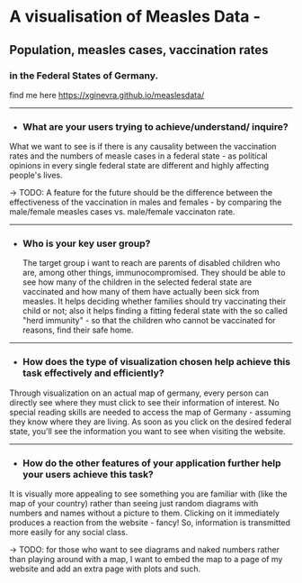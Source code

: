 # A visualisation of Measles Data - 
## Population, measles cases, vaccination rates
### in the Federal States of Germany.
find me here https://xginevra.github.io/measlesdata/
 
------
- ### What are your users trying to achieve/understand/ inquire?
What we want to see is if there is any causality between the vaccination rates and 
the numbers of measle cases in a federal state - as political opinions in 
every single federal state are different and highly affecting people's lives.

-> TODO: A feature for the future should be the difference between the effectiveness 
of the vaccination in males and females - by comparing the male/female measles cases vs. 
male/female vaccinaton rate. 

-------
- ### Who is your key user group?
  The target group i want to reach are parents of disabled children who are, among other things, immunocompromised. They should be able to see how many of the children in the selected
  federal state are vaccinated and how many of them have actually been sick from measles. It helps deciding whether families should try vaccinating their child or
  not; also it helps finding a fitting federal state with the so called "herd immunity" - so that the children who cannot be vaccinated for reasons, find their safe home.

-----
- ### How does the type of visualization chosen help achieve this task effectively and efficiently?
Through visualization on an actual map of germany, every person can directly see
where they must click to see their information of interest. No special reading skills 
are needed to access the map of Germany - assuming they know where they are living. 
As soon as you click on the desired federal state, you'll see the information you want
to see when visiting the website. 

------
- ### How do the other features of your application further help your users achieve this task?
It is visually more appealing to see something you are familiar with (like the map of your country) rather than seeing just 
random diagrams with numbers and names without a picture to them. Clicking on it immediately produces a reaction from the website -
fancy! 
So, information is transmitted more easily for any social class.

-> TODO: for those who want to see diagrams and naked numbers rather than playing around with a map, I want to embed the map to a page of my website and add an extra page with 
plots and such. 



